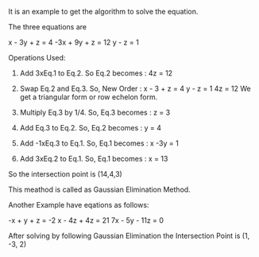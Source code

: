 It is an example to get the algorithm to solve the equation.

The three equations are

 x - 3y  + z = 4
-3x + 9y + z = 12
       y - z = 1


Operations Used:
1. Add 3xEq.1 to Eq.2.        So Eq.2 becomes : 4z = 12

2. Swap Eq.2 and Eq.3.        So, New Order :  x - 3 + z = 4
                                                   y - z = 1
                                                      4z = 12
We get a triangular form or row echelon form.

3. Multiply Eq.3 by 1/4.       So, Eq.3 becomes : z = 3                                                 
4. Add Eq.3 to Eq.2.           So, Eq.2 becomes : y = 4

5. Add -1xEq.3 to Eq.1.        So, Eq.1 becomes : x -3y = 1

6. Add 3xEq.2 to Eq.1.         So, Eq.1 becomes : x = 13

So the intersection point is (14,4,3)

This meathod is called as Gaussian Elimination Method.


Another Example have eqations as follows:

-x + y + z = -2
x - 4z + 4z = 21
7x - 5y - 11z = 0

After solving by following Gaussian Elimination the Intersection Point is (1, -3, 2)